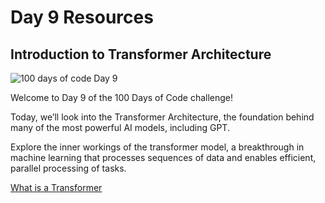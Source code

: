 # Day 9 Resources

## Introduction to Transformer Architecture

![100 days of code Day 9](../../Images/Day9.jpg)

Welcome to Day 9 of the 100 Days of Code challenge! 

Today, we’ll look into the Transformer Architecture, the foundation behind many of the most powerful AI models, including GPT.

Explore the inner workings of the transformer model, a breakthrough in machine learning that processes sequences of data and enables efficient, parallel processing of tasks.

[What is a Transformer](https://www.youtube.com/watch?v=SZorAJ4I-sA)
